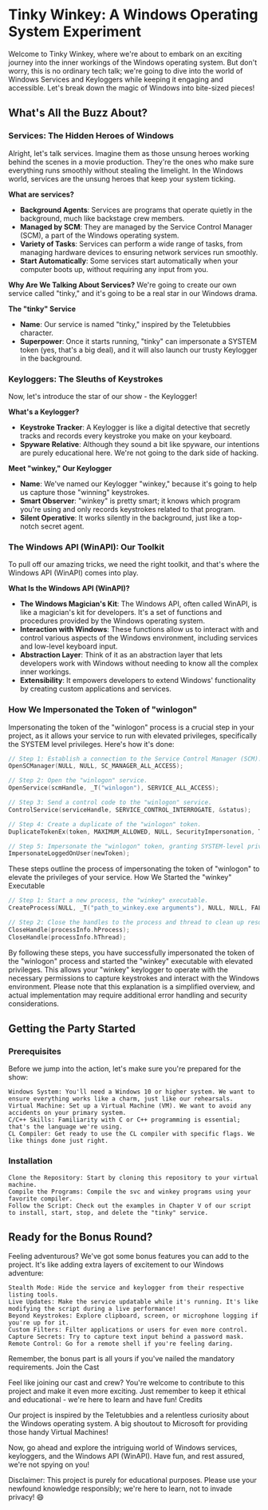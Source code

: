 # Tinky Winkey: A Windows Operating System Experiment

Welcome to Tinky Winkey, where we're about to embark on an exciting journey into the inner workings of the Windows operating system. But don't worry, this is no ordinary tech talk; we're going to dive into the world of Windows Services and Keyloggers while keeping it engaging and accessible. Let's break down the magic of Windows into bite-sized pieces!

## What's All the Buzz About?

### Services: The Hidden Heroes of Windows

Alright, let's talk services. Imagine them as those unsung heroes working behind the scenes in a movie production. They're the ones who make sure everything runs smoothly without stealing the limelight. In the Windows world, services are the unsung heroes that keep your system ticking.

**What are services?**
- **Background Agents**: Services are programs that operate quietly in the background, much like backstage crew members.
- **Managed by SCM**: They are managed by the Service Control Manager (SCM), a part of the Windows operating system.
- **Variety of Tasks**: Services can perform a wide range of tasks, from managing hardware devices to ensuring network services run smoothly.
- **Start Automatically**: Some services start automatically when your computer boots up, without requiring any input from you.

**Why Are We Talking About Services?**
We're going to create our own service called "tinky," and it's going to be a real star in our Windows drama.

**The "tinky" Service**
- **Name**: Our service is named "tinky," inspired by the Teletubbies character.
- **Superpower**: Once it starts running, "tinky" can impersonate a SYSTEM token (yes, that's a big deal), and it will also launch our trusty Keylogger in the background.

### Keyloggers: The Sleuths of Keystrokes

Now, let's introduce the star of our show - the Keylogger!

**What's a Keylogger?**
- **Keystroke Tracker**: A Keylogger is like a digital detective that secretly tracks and records every keystroke you make on your keyboard.
- **Spyware Relative**: Although they sound a bit like spyware, our intentions are purely educational here. We're not going to the dark side of hacking.

**Meet "winkey," Our Keylogger**
- **Name**: We've named our Keylogger "winkey," because it's going to help us capture those "winning" keystrokes.
- **Smart Observer**: "winkey" is pretty smart; it knows which program you're using and only records keystrokes related to that program.
- **Silent Operative**: It works silently in the background, just like a top-notch secret agent.

### The Windows API (WinAPI): Our Toolkit

To pull off our amazing tricks, we need the right toolkit, and that's where the Windows API (WinAPI) comes into play.

**What Is the Windows API (WinAPI)?**
- **The Windows Magician's Kit**: The Windows API, often called WinAPI, is like a magician's kit for developers. It's a set of functions and procedures provided by the Windows operating system.
- **Interaction with Windows**: These functions allow us to interact with and control various aspects of the Windows environment, including services and low-level keyboard input.
- **Abstraction Layer**: Think of it as an abstraction layer that lets developers work with Windows without needing to know all the complex inner workings.
- **Extensibility**: It empowers developers to extend Windows' functionality by creating custom applications and services.

### How We Impersonated the Token of "winlogon"

Impersonating the token of the "winlogon" process is a crucial step in your project, as it allows your service to run with elevated privileges, specifically the SYSTEM level privileges. Here's how it's done:

```c
// Step 1: Establish a connection to the Service Control Manager (SCM).
OpenSCManager(NULL, NULL, SC_MANAGER_ALL_ACCESS);

// Step 2: Open the "winlogon" service.
OpenService(scmHandle, _T("winlogon"), SERVICE_ALL_ACCESS);

// Step 3: Send a control code to the "winlogon" service.
ControlService(serviceHandle, SERVICE_CONTROL_INTERROGATE, &status);

// Step 4: Create a duplicate of the "winlogon" token.
DuplicateTokenEx(token, MAXIMUM_ALLOWED, NULL, SecurityImpersonation, TokenImpersonation, &newToken);

// Step 5: Impersonate the "winlogon" token, granting SYSTEM-level privileges.
ImpersonateLoggedOnUser(newToken);
```

These steps outline the process of impersonating the token of "winlogon" to elevate the privileges of your service.
How We Started the "winkey" Executable

```c
// Step 1: Start a new process, the "winkey" executable.
CreateProcess(NULL, _T("path_to_winkey.exe arguments"), NULL, NULL, FALSE, 0, NULL, NULL, &startupInfo, &processInfo);

// Step 2: Close the handles to the process and thread to clean up resources properly.
CloseHandle(processInfo.hProcess);
CloseHandle(processInfo.hThread);
```

By following these steps, you have successfully impersonated the token of the "winlogon" process and started the "winkey" executable with elevated privileges. This allows your "winkey" keylogger to operate with the necessary permissions to capture keystrokes and interact with the Windows environment. Please note that this explanation is a simplified overview, and actual implementation may require additional error handling and security considerations.

## Getting the Party Started
### Prerequisites

Before we jump into the action, let's make sure you're prepared for the show:

    Windows System: You'll need a Windows 10 or higher system. We want to ensure everything works like a charm, just like our rehearsals.
    Virtual Machine: Set up a Virtual Machine (VM). We want to avoid any accidents on your primary system.
    C/C++ Skills: Familiarity with C or C++ programming is essential; that's the language we're using.
    CL Compiler: Get ready to use the CL compiler with specific flags. We like things done just right.

### Installation

    Clone the Repository: Start by cloning this repository to your virtual machine.
    Compile the Programs: Compile the svc and winkey programs using your favorite compiler.
    Follow the Script: Check out the examples in Chapter V of our script to install, start, stop, and delete the "tinky" service.

## Ready for the Bonus Round?

Feeling adventurous? We've got some bonus features you can add to the project. It's like adding extra layers of excitement to our Windows adventure:

    Stealth Mode: Hide the service and keylogger from their respective listing tools.
    Live Updates: Make the service updatable while it's running. It's like modifying the script during a live performance!
    Beyond Keystrokes: Explore clipboard, screen, or microphone logging if you're up for it.
    Custom Filters: Filter applications or users for even more control.
    Capture Secrets: Try to capture text input behind a password mask.
    Remote Control: Go for a remote shell if you're feeling daring.

Remember, the bonus part is all yours if you've nailed the mandatory requirements.
Join the Cast

Feel like joining our cast and crew? You're welcome to contribute to this project and make it even more exciting. Just remember to keep it ethical and educational - we're here to learn and have fun!
Credits

Our project is inspired by the Teletubbies and a relentless curiosity about the Windows operating system. A big shoutout to Microsoft for providing those handy Virtual Machines!

Now, go ahead and explore the intriguing world of Windows services, keyloggers, and the Windows API (WinAPI). Have fun, and rest assured, we're not spying on you!

Disclaimer: This project is purely for educational purposes. Please use your newfound knowledge responsibly; we're here to learn, not to invade privacy! 😄
